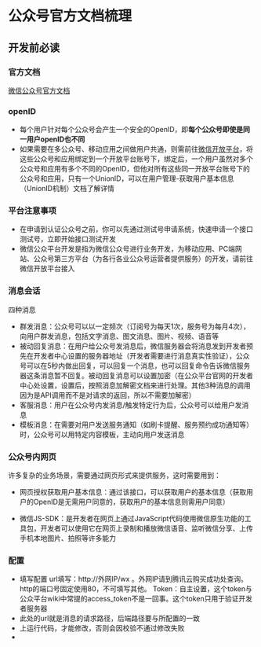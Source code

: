# 公众号官方文档梳理

## 开发前必读

### 官方文档

[微信公众号官方文档](https://developers.weixin.qq.com/doc/offiaccount/Getting_Started/Overview.html)

### openID

- 每个用户针对每个公众号会产生一个安全的OpenID，即**每个公众号即使是同一用户openID也不同**
- 如果需要在多公众号、移动应用之间做用户共通，则需前往[微信开放平台](https://open.weixin.qq.com/)，将这些公众号和应用绑定到一个开放平台账号下，绑定后，一个用户虽然对多个公众号和应用有多个不同的OpenID，但他对所有这些同一开放平台账号下的公众号和应用，只有一个UnionID，可以在用户管理-获取用户基本信息（UnionID机制）文档了解详情

### 平台注意事项

- 在申请到认证公众号之前，你可以先通过测试号申请系统，快速申请一个接口测试号，立即开始接口测试开发
- 微信公众平台开发是指为微信公众号进行业务开发，为移动应用、PC端网站、公众号第三方平台（为各行各业公众号运营者提供服务）的开发，请前往微信开放平台接入

### 消息会话

四种消息

- 群发消息：公众号可以以一定频次（订阅号为每天1次，服务号为每月4次），向用户群发消息，包括文字消息、图文消息、图片、视频、语音等
- 被动回复消息：在用户给公众号发消息后，微信服务器会将消息发到开发者预先在开发者中心设置的服务器地址（开发者需要进行消息真实性验证），公众号可以在5秒内做出回复，可以回复一个消息，也可以回复命令告诉微信服务器这条消息暂不回复。被动回复消息可以设置加密（在公众平台官网的开发者中心处设置，设置后，按照消息加解密文档来进行处理。其他3种消息的调用因为是API调用而不是对请求的返回，所以不需要加解密）
- 客服消息：用户在公众号内发消息/触发特定行为后，公众号可以给用户发消息
- 模板消息：在需要对用户发送服务通知（如刷卡提醒、服务预约成功通知等）时，公众号可以用特定内容模板，主动向用户发送消息

### 公众号内网页

许多复杂的业务场景，需要通过网页形式来提供服务，这时需要用到：

- 网页授权获取用户基本信息：通过该接口，可以获取用户的基本信息（获取用户的OpenID是无需用户同意的，获取用户的基本信息则需用户同意）

- 微信JS-SDK：是开发者在网页上通过JavaScript代码使用微信原生功能的工具包，开发者可以使用它在网页上录制和播放微信语音、监听微信分享、上传手机本地图片、拍照等许多能力

### 配置

- 填写配置 url填写：http://外网IP/wx 。外网IP请到腾讯云购买成功处查询。 http的端口号固定使用80，不可填写其他。 Token：自主设置，这个token与公众平台wiki中常提的access_token不是一回事。这个token只用于验证开发者服务器
- 此处的url就是消息的请求路径，后端路径要与所配置的一致
- 上运行代码，才能修改，否则会因校验不通过修改失败
- 
